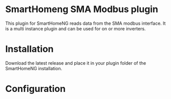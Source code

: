 # SmartHomeng SMA Modbus plugin
This plugin for SmartHomeNG reads data from the SMA modbus interface.
It is a multi instance plugin and can be used for on or more inverters.

# Installation
Download the latest release and place it in your plugin folder of the SmartHomeNG installation.

# Configuration



